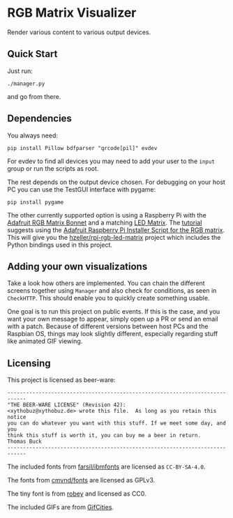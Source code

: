 # RGB Matrix Visualizer

Render various content to various output devices.

## Quick Start

Just run:

    ./manager.py

and go from there.

## Dependencies

You always need:

    pip install Pillow bdfparser "qrcode[pil]" evdev

For evdev to find all devices you may need to add your user to the `input` group or run the scripts as root.

The rest depends on the output device chosen.
For debugging on your host PC you can use the TestGUI interface with pygame:

    pip install pygame

The other currently supported option is using a Raspberry Pi with the [Adafruit RGB Matrix Bonnet](https://shop.pimoroni.com/products/adafruit-rgb-matrix-bonnet-for-raspberry-pi?variant=2257849155594) and a matching [LED Matrix](https://shop.pimoroni.com/products/rgb-led-matrix-panel?variant=35962488650).
The [tutorial](https://learn.adafruit.com/adafruit-rgb-matrix-bonnet-for-raspberry-pi/driving-matrices) suggests using the [Adafruit Raspberry Pi Installer Script for the RGB matrix](https://github.com/adafruit/Raspberry-Pi-Installer-Scripts/blob/339cccfbdd8b503b53186176ff96bead9a13a2f5/rgb-matrix.sh).
This will give you the [hzeller/rpi-rgb-led-matrix](https://github.com/hzeller/rpi-rgb-led-matrix) project which includes the Python bindings used in this project.

## Adding your own visualizations

Take a look how others are implemented.
You can chain the different screens together using `Manager` and also check for conditions, as seen in `CheckHTTP`.
This should enable you to quickly create something usable.

One goal is to run this project on public events.
If this is the case, and you want your own message to appear, simply open up a PR or send an email with a patch.
Because of different versions between host PCs and the Raspbian OS, things may look slightly different, especially regarding stuff like animated GIF viewing.

## Licensing

This project is licensed as beer-ware:

    ----------------------------------------------------------------------------
    "THE BEER-WARE LICENSE" (Revision 42):
    <xythobuz@xythobuz.de> wrote this file.  As long as you retain this notice
    you can do whatever you want with this stuff. If we meet some day, and you
    think this stuff is worth it, you can buy me a beer in return.   Thomas Buck
    ----------------------------------------------------------------------------

The included fonts from [farsil/ibmfonts](https://github.com/farsil/ibmfonts) are licensed as `CC-BY-SA-4.0`.

The fonts from [cmvnd/fonts](https://github.com/cmvnd/fonts) are licensed as GPLv3.

The tiny font is from [robey](https://robey.lag.net/2010/01/23/tiny-monospace-font.html) and licensed as CC0.

The included GIFs are from [GifCities](https://gifcities.org/?q=32).
